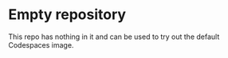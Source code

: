 # Empty repository

This repo has nothing in it and can be used to try out the default Codespaces image.